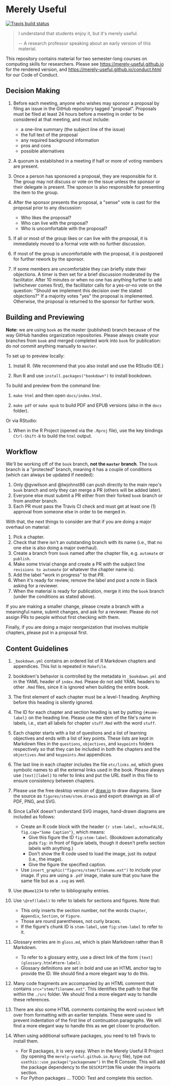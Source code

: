 # Merely Useful

<!-- badges: start -->
[![Travis build status](https://travis-ci.org/merely-useful/merely-useful.github.io.svg?branch=master)](https://travis-ci.org/merely-useful/merely-useful.github.io)
<!-- badges: end -->

> I understand that students enjoy it, but it's merely useful.
>
> -- A research professor speaking about an early version of this material.

This repository contains material for two semester-long courses on computing skills for researchers.
Please see <https://merely-useful.github.io> for the rendered version,
and <https://merely-useful.github.io/conduct.html> for our Code of Conduct.

## Decision Making

1.  Before each meeting, anyone who wishes may sponsor a proposal by filing an issue in the GitHub repository tagged "proposal".
    Proposals must be filed at least 24 hours before a meeting in order to be considered at that meeting, and must include:
    -   a one-line summary (the subject line of the issue)
    -   the full text of the proposal
    -   any required background information
    -   pros and cons
    -   possible alternatives

2.  A quorum is established in a meeting if half or more of voting members are present.

3.  Once a person has sponsored a proposal, they are responsible for it.
    The group may not discuss or vote on the issue unless the sponsor or their delegate is present.
    The sponsor is also responsible for presenting the item to the group.

4.  After the sponsor presents the proposal, a "sense" vote is cast for the proposal prior to any discussion:
    -   Who likes the proposal?
    -   Who can live with the proposal?
    -   Who is uncomfortable with the proposal?

5.  If all or most of the group likes or can live with the proposal, it is immediately moved to a formal vote with no further discussion.

6.  If most of the group is uncomfortable with the proposal, it is postponed for further rework by the sponsor.

7.  If some members are uncomfortable they can briefly state their objections.
    A timer is then set for a brief discussion moderated by the facilitator.
    After 10 minutes or when no one has anything further to add (whichever comes first),
    the facilitator calls for a yes-or-no vote on the question:
    "Should we implement this decision over the stated objections?"
    If a majority votes "yes" the proposal is implemented.
    Otherwise, the proposal is returned to the sponsor for further work.

## Building and Previewing

**Note:** we are using `book` as the master (published) branch because of the way GitHub handles organization repositories.
Please always create your branches from `book` and merged completed work into `book` for publication:
do *not* commit anything manually to `master`.

To set up to preview locally:

1.  Install R.
    (We recommend that you also install and use the RStudio IDE.)

1.  Run R and use `install.packages("bookdown")` to install bookdown.

To build and preview from the command line:

1.  `make html` and then open `docs/index.html`.

1.  `make pdf` or `make epub` to build PDF and EPUB versions (also in the `docs` folder).

Or via RStudio:

1. When in the R Project (opened via the `.Rproj` file), use the key bindings `Ctrl-Shift-B` to build the `html` output.

## Workflow

We'll be working off of the `book` branch, **not the `master` branch**. The
`book` branch is a "protected" branch, meaning it has a couple of conditions
(which can always be updated if needed):

1. Only @gvwilson and @lwjohnst86 can push directly to the main repo's `book` branch and only they can merge a PR (others will be added later).
2. Everyone else must submit a PR either from their forked `book` branch or from another branch.
3. Each PR must pass the Travis CI check and must get at least one (1) approval from someone else in order to be merged in.

With that, the next things to consider are that if you are doing a major overhaul on material:

1.  Pick a chapter.
2.  Check that there isn't an outstanding branch with its name (i.e., that no one else is also doing a major overhaul).
3.  Create a branch from `book` named after the chapter file, e.g. `automate` or `publish`.
4.  Make some trivial change and create a PR with the subject line `revisions to automate` (or whatever the chapter name is).
5.  Add the label "work in progress" to that PR.
6.  When it's ready for review, remove the label and post a note in Slack asking for a reviewer.
7.  When the material is ready for publication, merge it into the `book` branch (under the conditions as stated above).

If you are making a smaller change, please create a branch with a meaningful name, submit changes, and ask for a reviewer.
Please do not assign PRs to people without first checking with them.

Finally, if you are doing a major reorganization that involves multiple chapters, please put in a proposal first.

## Content Guidelines

1.  `_bookdown.yml` contains an ordered list of R Markdown chapters and appendices.
    This list is repeated in `Makefile`.

1.  bookdown's behavior is controlled by the metadata in `_bookdown.yml` and in the YAML header of `index.Rmd`.
    Please do not add YAML headers to other `.Rmd` files, since it is ignored when building the entire book.

1.  The first element of each chapter must be a level-1 heading.
    Anything before this heading is silently ignored.

1.  The ID for each chapter and section heading is set by putting `{#some-label}` on the heading line.
    Please use the stem of the file's name in labels, i.e., start all labels for chapter `stuff.Rmd` with the word `stuff`.

1.  Each chapter starts with a list of questions and a list of learning objectives and ends with a list of key points.
    These lists are kept in Markdown files in the `questions`, `objectives`, and `keypoints` folders respectively
    so that they can be included in both the chapters and the `objectives.Rmd` and `keypoints.Rmd` appendices.

1.  The last line in each chapter includes the file `etc/links.md`, which gives symbolic names to all the external links used in the book.
    Please always use `[text][label]` to refer to links and put the URL itself in this file to ensure consistency between chapters.

1.  Please use the free desktop version of [draw.io](https://www.draw.io/) to draw diagrams.
    Save the source as `figures/stem/stem.drawio` and export drawings as all of PDF, PNG, and SVG.

1.  Since LaTeX doesn't understand SVG images, hand-drawn diagrams are included as follows:
    -   Create an R code block with the header `{r stem-label, echo=FALSE, fig.cap="Some Caption"}`, which means:
        -   Give this figure the ID `fig:stem-label`.
            (Bookdown automatically puts `fig:` in front of figure labels,
            though it doesn't prefix section labels with anything.)
        -   Don't show the R code used to load the image, just its output (i.e., the image).
        -   Give the figure the specified caption.
    -   Use `insert_graphic("figures/stem/filename.ext")` to include your image. If you are using a `.pdf` image, make sure that you have the same file but as a `.svg` as well. 

1.  Use `@Name1234` to refer to bibliography entries.

1.  Use `\@ref(label)` to refer to labels for sections and figures.
    Note that:
    -   This only inserts the section number, not the words `Chapter`, `Appendix`, `Section`, or `Figure`.
    -   Those are round parentheses, not curly braces.
    -   If the figure's chunk ID is `stem-label`, use `fig:stem-label` to refer to it.

1.  Glossary entries are in `gloss.md`, which is plain Markdown rather than R Markdown.
    -   To refer to a glossary entry, use a direct link of the form `[text](glossary.html#term-label)`.
    -   Glossary definitions are set in bold and use an HTML anchor tag to provide the ID.
        We should find a more elegant way to do this.

1.  Many code fragments are accompanied by an HTML comment that contains `src="stem/filename.ext"`.
    This identifies the path to that file within the `./src` folder.
    We should find a more elegant way to handle these references.

1.  There are also some HTML comments containing the word `noindent` left over from formatting with an earlier template.
    These were used to prevent indentation of the first line of continuation paragraphs.
    We will find a more elegant way to handle this as we get closer to production.

1.  When using additional software packages, you need to tell Travis to install
    them. 
    -   For R packages, it is very easy. When in the Merely Useful R Project (by
        opening the `merely-useful.github.io.Rproj` file), type out
        `usethis::use_package("packagename")` in the R Console. This will add 
        the package dependency to the `DESCRIPTION` file under the imports section.
    -  For Python packages ... TODO: Test and complete this section.
